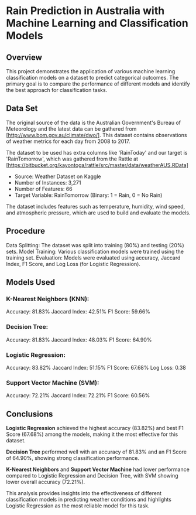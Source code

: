 # Rain Prediction in Australia with Machine Learning and Classification Models

## Overview
This project demonstrates the application of various machine learning classification models on a dataset to predict categorical outcomes. The primary goal is to compare the performance of different models and identify the best approach for classification tasks.

## Data Set

The original source of the data is the Australian Government's Bureau of Meteorology and the latest data can be gathered from [http://www.bom.gov.au/climate/dwo/]. This dataset contains observations of weather metrics for each day from 2008 to 2017. 

The dataset to be used has extra columns like 'RainToday' and our target is 'RainTomorrow', which was gathered from the Rattle at [https://bitbucket.org/kayontoga/rattle/src/master/data/weatherAUS.RData]

* Source: Weather Dataset on Kaggle
* Number of Instances: 3,271
* Number of Features: 66
* Target Variable: RainTomorrow (Binary: 1 = Rain, 0 = No Rain)
  
The dataset includes features such as temperature, humidity, wind speed, and atmospheric pressure, which are used to build and evaluate the models.

## Procedure

Data Splitting: The dataset was split into training (80%) and testing (20%) sets.
Model Training: Various classification models were trained using the training set.
Evaluation: Models were evaluated using accuracy, Jaccard Index, F1 Score, and Log Loss (for Logistic Regression).

## Models Used

### K-Nearest Neighbors (KNN):

Accuracy: 81.83%
Jaccard Index: 42.51%
F1 Score: 59.66%

### Decision Tree:

Accuracy: 81.83%
Jaccard Index: 48.03%
F1 Score: 64.90%

### Logistic Regression:

Accuracy: 83.82%
Jaccard Index: 51.15%
F1 Score: 67.68%
Log Loss: 0.38

### Support Vector Machine (SVM):

Accuracy: 72.21%
Jaccard Index: 72.21%
F1 Score: 60.56%

## Conclusions

**Logistic Regression** achieved the highest accuracy (83.82%) and best F1 Score (67.68%) among the models, making it the most effective for this dataset.

**Decision Tree** performed well with an accuracy of 81.83% and an F1 Score of 64.90%, showing strong classification performance.

**K-Nearest Neighbors** and **Support Vector Machine** had lower performance compared to Logistic Regression and Decision Tree, with SVM showing lower overall accuracy (72.21%).

This analysis provides insights into the effectiveness of different classification models in predicting weather conditions and highlights Logistic Regression as the most reliable model for this task.
